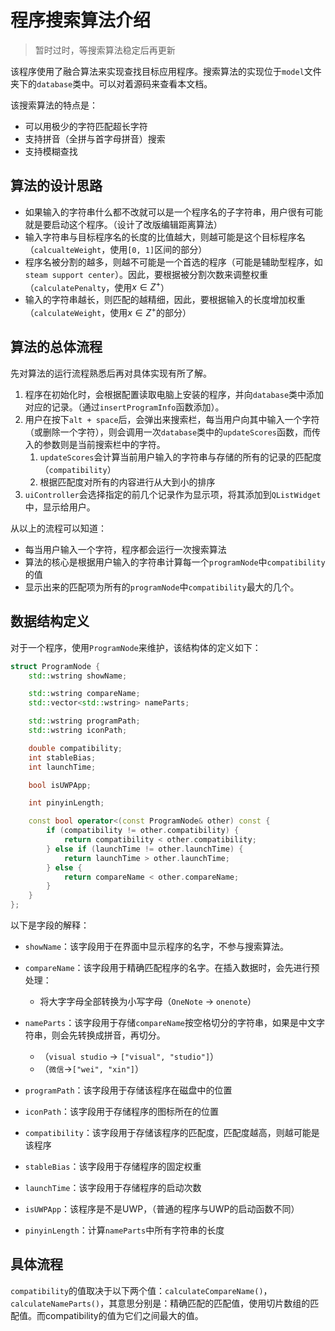 # 程序搜索算法介绍

> 暂时过时，等搜索算法稳定后再更新

该程序使用了融合算法来实现查找目标应用程序。搜索算法的实现位于`model`文件夹下的`database`类中。可以对着源码来查看本文档。

该搜索算法的特点是：

* 可以用极少的字符匹配超长字符
* 支持拼音（全拼与首字母拼音）搜索
* 支持模糊查找

## 算法的设计思路

* 如果输入的字符串什么都不改就可以是一个程序名的子字符串，用户很有可能就是要启动这个程序。（设计了改版编辑距离算法）
* 输入字符串与目标程序名的长度的比值越大，则越可能是这个目标程序名（`calcualteWeight`，使用`[0, 1]`区间的部分）
* 程序名被分割的越多，则越不可能是一个首选的程序（可能是辅助型程序，如`steam support center`）。因此，要根据被分割次数来调整权重（`calculatePenalty`，使用$x \in Z^+$）
* 输入的字符串越长，则匹配的越精细，因此，要根据输入的长度增加权重（`calculateWeight`，使用$x \in Z^+$的部分）

## 算法的总体流程

先对算法的运行流程熟悉后再对具体实现有所了解。

1. 程序在初始化时，会根据配置读取电脑上安装的程序，并向`database`类中添加对应的记录。（通过`insertProgramInfo`函数添加）。
2. 用户在按下`alt + space`后，会弹出来搜索栏，每当用户向其中输入一个字符（或删除一个字符），则会调用一次`database`类中的`updateScores`函数，而传入的参数则是当前搜索栏中的字符。
   1. `updateScores`会计算当前用户输入的字符串与存储的所有的记录的匹配度（`compatibility`）
   2. 根据匹配度对所有的内容进行从大到小的排序
3. `uiController`会选择指定的前几个记录作为显示项，将其添加到`QListWidget`中，显示给用户。

从以上的流程可以知道：

* 每当用户输入一个字符，程序都会运行一次搜索算法
* 算法的核心是根据用户输入的字符串计算每一个`programNode`中`compatibility`的值
* 显示出来的匹配项为所有的`programNode`中`compatibility`最大的几个。

## 数据结构定义

对于一个程序，使用`ProgramNode`来维护，该结构体的定义如下：

```c++
struct ProgramNode {
    std::wstring showName;

    std::wstring compareName;
    std::vector<std::wstring> nameParts;

    std::wstring programPath;
    std::wstring iconPath;

    double compatibility;
    int stableBias;
    int launchTime;

    bool isUWPApp;

    int pinyinLength;

    const bool operator<(const ProgramNode& other) const {
        if (compatibility != other.compatibility) {
            return compatibility < other.compatibility;
        } else if (launchTime != other.launchTime) {
            return launchTime > other.launchTime;
        } else {
            return compareName < other.compareName;
        }
    }
};
```

以下是字段的解释：

* `showName`：该字段用于在界面中显示程序的名字，不参与搜索算法。
* `compareName`：该字段用于精确匹配程序的名字。在插入数据时，会先进行预处理：
  * 将大字字母全部转换为小写字母（`OneNote` -> `onenote`）
* `nameParts`：该字段用于存储`compareName`按空格切分的字符串，如果是中文字符串，则会先转换成拼音，再切分。
  * （`visual studio` -> `["visual", "studio"]`）
  * （`微信`->`["wei", "xin"]`）

* `programPath`：该字段用于存储该程序在磁盘中的位置
* `iconPath`：该字段用于存储程序的图标所在的位置
* `compatibility`：该字段用于存储该程序的匹配度，匹配度越高，则越可能是该程序
* `stableBias`：该字段用于存储程序的固定权重
* `launchTime`：该字段用于存储程序的启动次数
* `isUWPApp`：该程序是不是UWP，（普通的程序与UWP的启动函数不同）
* `pinyinLength`：计算`nameParts`中所有字符串的长度

## 具体流程

`compatibility`的值取决于以下两个值：`calculateCompareName()`，`calculateNameParts()`，其意思分别是：精确匹配的匹配值，使用切片数组的匹配值。而compatibility的值为它们之间最大的值。

